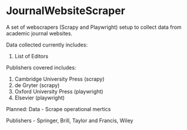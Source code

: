 # JournalWebsiteScraper
A set of webscrapers (Scrapy and Playwright) setup to collect data from academic journal websites.

Data collected currently includes:
1. List of Editors

Publishers covered includes:
1. Cambridge University Press (scrapy)
2. de Gryter (scrapy)
3. Oxford University Press (playwright)
4. Elsevier (playwright)


Planned:
Data - Scrape operational mertics

Publishers - Springer, Brill, Taylor and Francis, Wiley
